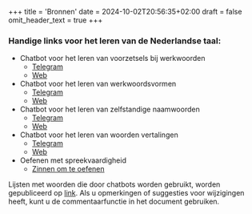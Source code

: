 +++
title = 'Bronnen'
date = 2024-10-02T20:56:35+02:00
draft = false
omit_header_text = true
+++

### Handige links voor het leren van de Nederlandse taal:

- Chatbot voor het leren van voorzetsels bij werkwoorden
    - [Telegram](https://t.me/YaVchuDutchPrepositiesTrainerBot)
    - [Web](https://botsrv2.com/qb/ja-vchu-dutch/werkwoord-prepositie-trainer)
- Chatbot voor het leren van werkwoordsvormen
    - [Telegram](https://t.me/YaVchuDutchWerkwoordenTrainerBot)
    - [Web](https://botsrv2.com/qb/ja-vchu-dutch/werkwoord-trainer)
- Chatbot voor het leren van zelfstandige naamwoorden
    - [Telegram](https://t.me/JaVchuDutchNaamwoordenTrainerBot)
    - [Web](https://botsrv2.com/qb/ja-vchu-dutch/zelfstandig-naamwoord-trainer)
- Chatbot voor het leren van woorden vertalingen
    - [Telegram](https://t.me/JaVchuDutchVertalingenTrainerBot)
    - [Web](https://botsrv2.com/qb/ja-vchu-dutch/woord-vertaling-trainer)
- Oefenen met spreekvaardigheid
    - [Zinnen om te oefenen](/speech/)

Lijsten met woorden die door chatbots worden gebruikt, worden gepubliceerd op [link](https://docs.google.com/spreadsheets/d/1b4Gwv3IkfEAna7H_1hwCx1HamKP_rTBI_0ivvYzBge8/edit?gid=0#gid=0).
Als u opmerkingen of suggesties voor wijzigingen heeft, kunt u de commentaarfunctie in het document gebruiken.
